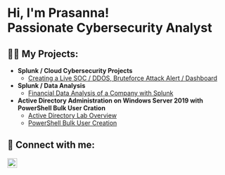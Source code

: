 <h1>Hi, I'm Prasanna! <br/>Passionate Cybersecurity Analyst</h1>

<h2>👨‍💻 My Projects:</h2>

- <b>Splunk / Cloud Cybersecurity Projects</b>
  - [Creating a Live SOC / DDOS, Bruteforce Attack Alert / Dashboard](https://github.com/joshmadakor1/Algorithms-Practice)
- <b>Splunk / Data Analysis</b>
  - [Financial Data Analysis of a Company with Splunk](https://github.com/joshmadakor1/4chan-Image-Analysis-Middleware-C964)
- <b>Active Directory Administration on Windows Server 2019 with PowerShell Bulk User Cration</b>
  - [Active Directory Lab Overview](https://github.com/joshmadakor1/Sentinel-Lab)
  - [PowerShell Bulk User Creation](https://github.com/joshmadakor1/Jwipe.PowerShell)
 
<h2> 🤳 Connect with me:</h2>

[<img align="left" alt="JoshMadakor | LinkedIn" width="22px" src="https://cdn.jsdelivr.net/npm/simple-icons@v3/icons/linkedin.svg" />][linkedin]

[linkedin]: https://linkedin.com/in/prasannashah1

<!--
**prasannashah1/prasannashah1** is a ✨ _special_ ✨ repository because its `README.md` (this file) appears on your GitHub profile.

Here are some ideas to get you started:

- 🔭 I’m currently working on ...
- 🌱 I’m currently learning ...
- 👯 I’m looking to collaborate on ...
- 🤔 I’m looking for help with ...
- 💬 Ask me about ...
- 📫 How to reach me: ...
- 😄 Pronouns: ...
- ⚡ Fun fact: ...
-->
